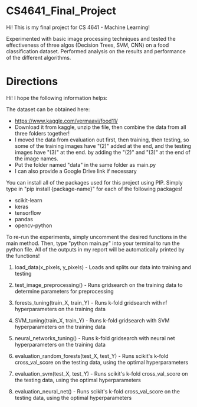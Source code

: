 # CS4641_Final_Project
Hi! This is my final project for CS 4641 - Machine Learning!

Experimented with basic image processing techniques and tested the effectiveness of three algos (Decision Trees, SVM, CNN) on a food classification dataset. Performed analysis on the results and performance of the different algorithms.

# Directions
Hi! I hope the following information helps:

The dataset can be obtained here:
- https://www.kaggle.com/vermaavi/food11/
- Download it from kaggle, unzip the file, then combine the data from all three folders together!
- I moved the data from evaluation out first, then training, then testing, so some of the training
  images have "(2)" added at the end, and the testing images have "(3)" at the end.
  by adding the "(2)" and "(3)" at the end of the image names.
- Put the folder named "data" in the same folder as main.py
- I can also provide a Google Drive link if necessary

You can install all of the packages used for this project using PIP.
Simply type in "pip install {package-name}" for each of the following packages!
- scikit-learn
- keras
- tensorflow
- pandas
- opencv-python

To re-run the experiments, simply uncomment the desired functions in the main method.
Then, type "python main.py" into your terminal to run the python file.
All of the outputs in my report will be automatically printed by the functions!

1. load_data(x_pixels, y_pixels) - Loads and splits our data into training and testing
2. test_image_preprocessing() - Runs gridsearch on the training data to determine parameters for preprocessing

3. forests_tuning(train_X, train_Y) - Runs k-fold gridsearch with rf hyperparameters on the training data
4. SVM_tuning(train_X, train_Y) - Runs k-fold gridsearch with SVM hyperparameters on the training data
5. neural_networks_tuning() - Runs k-fold gridsearch with neural net hyperparameters on the training data

6. evaluation_random_forests(test_X, test_Y) - Runs scikit's k-fold cross_val_score on the testing data, using the optimal hyperparameters
7. evaluation_svm(test_X, test_Y) - Runs scikit's k-fold cross_val_score on the testing data, using the optimal hyperparameters
8. evaluation_neural_net() - Runs scikit's k-fold cross_val_score on the testing data, using the optimal hyperparameters

